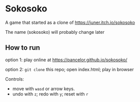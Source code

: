 # Sokosoko

A game that started as a clone of https://juner.itch.io/sokosoko

The name (sokosoko) will probably change later

## How to run

option 1: play online at https://pancelor.github.io/sokosoko/

option 2: `git clone` this repo; open index.html; play in browser

Controls:
* move with `wasd` or arrow keys.
* undo with `z`; redo with `y`; reset with `r`
